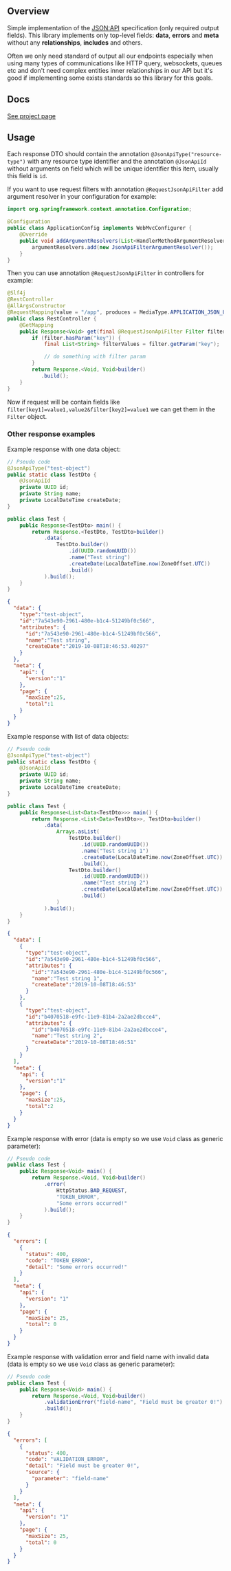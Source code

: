 ## Overview
Simple implementation of the [JSON:API](https://jsonapi.org) specification (only required output fields).
This library implements only top-level fields: **data**, **errors** and **meta** without any **relationships**, **includes**
and others. 

Often we only need standard of output all our endpoints especially when using many types of communications like HTTP query,
websockets, queues etc and don't need complex entities inner relationships in our API but it's good if implementing some
exists standards so this library for this goals.

## Docs
[See project page](https://seregaslm.github.io/jsonapi-simple/)

## Usage
Each response DTO should contain the annotation ```@JsonApiType("resource-type")``` with any resource type identifier and
the annotation ```@JsonApiId``` without arguments on field which will be unique identifier this item, usually this 
field is ```id```.

If you want to use request filters with annotation ```@RequestJsonApiFilter``` add argument resolver in your configuration 
for example:
```java
import org.springframework.context.annotation.Configuration;

@Configuration
public class ApplicationConfig implements WebMvcConfigurer {
    @Override
    public void addArgumentResolvers(List<HandlerMethodArgumentResolver> argumentResolvers) {
        argumentResolvers.add(new JsonApiFilterArgumentResolver());
    }
}
```

Then you can use annotation ```@RequestJsonApiFilter``` in controllers for example:
```java
@Slf4j
@RestController
@AllArgsConstructor
@RequestMapping(value = "/app", produces = MediaType.APPLICATION_JSON_UTF8_VALUE)
public class RestController {
    @GetMapping
    public Response<Void> get(final @RequestJsonApiFilter Filter filter) throws Exception {
        if (filter.hasParam("key")) {
            final List<String> filterValues = filter.getParam("key");

            // do something with filter param
        }
        return Response.<Void, Void>builder()
           .build();
    }
}
```
Now if request will be contain fields like ```filter[key1]=value1,value2&filter[key2]=value1``` we can get them in the
```Filter``` object.

### Other response examples
Example response with one data object:
```java
// Pseudo code
@JsonApiType("test-object")
public static class TestDto {
    @JsonApiId
    private UUID id;
    private String name;
    private LocalDateTime createDate;
}

public class Test {
    public Response<TestDto> main() {
        return Response.<TestDto, TestDto>builder()
            .data(
                TestDto.builder()
                    .id(UUID.randomUUID())
                    .name("Test string")
                    .createDate(LocalDateTime.now(ZoneOffset.UTC))
                    .build()
            ).build();
    }
}
```
```json
{
  "data": {
    "type":"test-object",
    "id":"7a543e90-2961-480e-b1c4-51249bf0c566",
    "attributes": {
      "id":"7a543e90-2961-480e-b1c4-51249bf0c566",
      "name":"Test string",
      "createDate":"2019-10-08T18:46:53.40297"
    }
  },
  "meta": {
    "api": {
      "version":"1"
    },
    "page": {
      "maxSize":25,
      "total":1
    }
  }
}
```

Example response with list of data objects:
```java
// Pseudo code
@JsonApiType("test-object")
public static class TestDto {
    @JsonApiId
    private UUID id;
    private String name;
    private LocalDateTime createDate;
}

public class Test {
    public Response<List<Data<TestDto>>> main() {
        return Response.<List<Data<TestDto>>, TestDto>builder()
            .data(
                Arrays.asList(
                    TestDto.builder()
                        .id(UUID.randomUUID())
                        .name("Test string 1")
                        .createDate(LocalDateTime.now(ZoneOffset.UTC))
                        .build(),
                    TestDto.builder()
                        .id(UUID.randomUUID())
                        .name("Test string 2")
                        .createDate(LocalDateTime.now(ZoneOffset.UTC))
                        .build()
                )
            ).build();
    }
}
```
```json
{
  "data": [ 
    {
      "type":"test-object",
      "id":"7a543e90-2961-480e-b1c4-51249bf0c566",
      "attributes": {
        "id":"7a543e90-2961-480e-b1c4-51249bf0c566",
        "name":"Test string 1",
        "createDate":"2019-10-08T18:46:53"
      }
    },
    {
      "type":"test-object",
      "id":"b4070518-e9fc-11e9-81b4-2a2ae2dbcce4",
      "attributes": {
        "id":"b4070518-e9fc-11e9-81b4-2a2ae2dbcce4",
        "name":"Test string 2",
        "createDate":"2019-10-08T18:46:51"
      }
    }
  ],
  "meta": {
    "api": {
      "version":"1"
    },
    "page": {
      "maxSize":25,
      "total":2
    }
  }
}
```

Example response with error (data is empty so we use ```Void``` class as generic parameter):
```java
// Pseudo code
public class Test {
    public Response<Void> main() {
        return Response.<Void, Void>builder()
            .error(
                HttpStatus.BAD_REQUEST,
                "TOKEN_ERROR",
                "Some errors occurred!"
            ).build();
    }
}
```
```json
{
  "errors": [
    {
      "status": 400,
      "code": "TOKEN_ERROR",
      "detail": "Some errors occurred!"
    }
  ],
  "meta": {
    "api": {
      "version": "1"
    },
    "page": {
      "maxSize": 25,
      "total": 0
    }
  }
}
```

Example response with validation error and field name with invalid data (data is empty so we use ```Void``` 
class as generic parameter):
```java
// Pseudo code
public class Test {
    public Response<Void> main() {
        return Response.<Void, Void>builder()
            .validationError("field-name", "Field must be greater 0!")
            .build();
    }
}
```
```json
{
  "errors": [
    {
      "status": 400,
      "code": "VALIDATION_ERROR",
      "detail": "Field must be greater 0!",
      "source": {
        "parameter": "field-name"
      }
    }
  ],
  "meta": {
    "api": {
      "version": "1"
    },
    "page": {
      "maxSize": 25,
      "total": 0
    }
  }
}
```